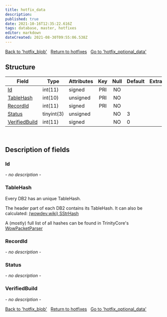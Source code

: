 ```yaml
---
title: hotfix_data
description: 
published: true
date: 2021-10-16T12:35:22.616Z
tags: database, master, hotfixes
editor: markdown
dateCreated: 2021-08-30T09:55:06.538Z
---
```


<a href="https://dev.trinitycore.info/en/database/master/hotfixes/hotfix_blob" class="mt-5 v-btn v-btn--depressed v-btn--flat v-btn--outlined theme--light v-size--default darkblue--text text--lighten-3"><span class="v-btn__content"><i aria-hidden="true" class="v-icon notranslate v-icon--left mdi mdi-arrow-left theme--light"></i><span>Back to 'hotfix_blob'</span></span></a>&nbsp;&nbsp;&nbsp;<a href="https://dev.trinitycore.info/en/database/master/hotfixes/home" class="mt-5 v-btn v-btn--depressed v-btn--flat v-btn--outlined theme--light v-size--default darkblue--text text--lighten-3"><span class="v-btn__content"><i aria-hidden="true" class="v-icon notranslate v-icon--left mdi mdi-home-outline theme--light"></i><span>Return to hotfixes</span></span></a>&nbsp;&nbsp;&nbsp;<a href="https://dev.trinitycore.info/en/database/master/hotfixes/hotfix_optional_data" class="mt-5 v-btn v-btn--depressed v-btn--flat v-btn--outlined theme--light v-size--default darkblue--text text--lighten-3"><span class="v-btn__content"><span>Go to 'hotfix_optional_data'</span><i aria-hidden="true" class="v-icon notranslate v-icon--right mdi mdi-arrow-right theme--light"></i></span></a>

## Structure

| Field | Type | Attributes | Key | Null | Default | Extra | Comment |
| --- | --- | --- | :---: | :---: | --- | --- | --- |
| [Id](#id) | int(11) | signed | PRI | NO |  |  |  |
| [TableHash](#tablehash) | int(10) | unsigned | PRI | NO |  |  |  |
| [RecordId](#recordid) | int(11) | signed | PRI | NO |  |  |  |
| [Status](#status) | tinyint(3) | unsigned |  | NO | 3 |  |  |
| [VerifiedBuild](#verifiedbuild) | int(11) | signed |  | NO | 0 |  |  |
&nbsp;
## Description of fields

### Id
*- no description -*
&nbsp;

### TableHash
Every DB2 has an unique TableHash.

The header part of each DB2 contains its TableHash.
It can also be calculated: [(wowdev.wiki) SStrHash](https://wowdev.wiki/SStrHash)

A (mostly) full list of all hashes can be found in TrinityCore's [WowPacketParser](https://github.com/TrinityCore/WowPacketParser/blob/master/WowPacketParser/Enums/DB2Hash.cs)
&nbsp;

### RecordId
*- no description -*
&nbsp;

### Status
*- no description -*
&nbsp;

### VerifiedBuild
*- no description -*
&nbsp;

<a href="https://dev.trinitycore.info/en/database/master/hotfixes/hotfix_blob" class="mt-5 v-btn v-btn--depressed v-btn--flat v-btn--outlined theme--light v-size--default darkblue--text text--lighten-3"><span class="v-btn__content"><i aria-hidden="true" class="v-icon notranslate v-icon--left mdi mdi-arrow-left theme--light"></i><span>Back to 'hotfix_blob'</span></span></a>&nbsp;&nbsp;&nbsp;<a href="https://dev.trinitycore.info/en/database/master/hotfixes/home" class="mt-5 v-btn v-btn--depressed v-btn--flat v-btn--outlined theme--light v-size--default darkblue--text text--lighten-3"><span class="v-btn__content"><i aria-hidden="true" class="v-icon notranslate v-icon--left mdi mdi-home-outline theme--light"></i><span>Return to hotfixes</span></span></a>&nbsp;&nbsp;&nbsp;<a href="https://dev.trinitycore.info/en/database/master/hotfixes/hotfix_optional_data" class="mt-5 v-btn v-btn--depressed v-btn--flat v-btn--outlined theme--light v-size--default darkblue--text text--lighten-3"><span class="v-btn__content"><span>Go to 'hotfix_optional_data'</span><i aria-hidden="true" class="v-icon notranslate v-icon--right mdi mdi-arrow-right theme--light"></i></span></a>

